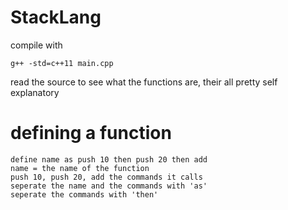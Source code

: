 # StackLang

compile with 
```
g++ -std=c++11 main.cpp
```
read the source to see what the functions are, their all pretty self explanatory

# defining a function
```
define name as push 10 then push 20 then add
name = the name of the function
push 10, push 20, add the commands it calls
seperate the name and the commands with 'as'
seperate the commands with 'then'
```

